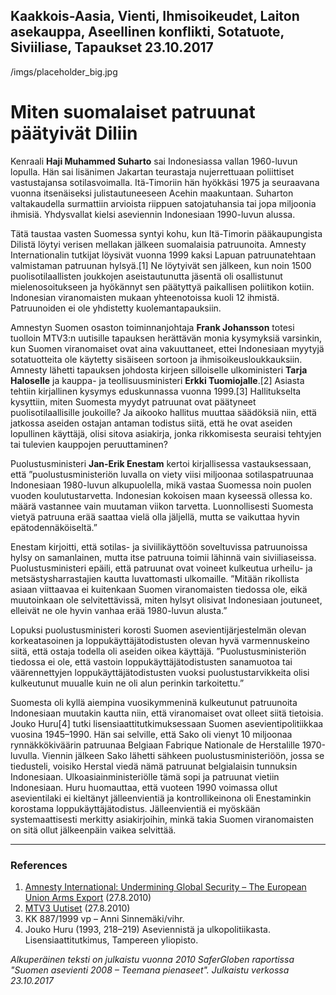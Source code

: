 Kaakkois-Aasia, Vienti, Ihmisoikeudet, Laiton asekauppa, Aseellinen konflikti, Sotatuote, Siviiliase, Tapaukset
23.10.2017
-
/imgs/placeholder_big.jpg


# Miten suomalaiset patruunat päätyivät Diliin

Kenraali **Haji Muhammed Suharto** sai Indonesiassa vallan 1960-luvun lopulla. Hän sai lisänimen Jakartan teurastaja nujerrettuaan poliittiset vastustajansa sotilasvoimalla. Itä-Timoriin hän hyökkäsi 1975 ja seuraavana vuonna itsenäiseksi julistautuneeseen Acehin maakuntaan. Suharton valtakaudella surmattiin arvioista riippuen satojatuhansia tai jopa miljoonia ihmisiä. Yhdysvallat kielsi aseviennin Indonesiaan 1990-luvun alussa.

Tätä taustaa vasten Suomessa syntyi kohu, kun Itä-Timorin pääkaupungista Dilistä löytyi verisen mellakan jälkeen suomalaisia patruunoita. Amnesty Internationalin tutkijat löysivät vuonna 1999 kaksi Lapuan patruunatehtaan valmistaman patruunan hylsyä.[1] Ne löytyivät sen jälkeen, kun noin 1500 puolisotilaallisten joukkojen aseistautunutta jäsentä oli osallistunut mielenosoitukseen ja hyökännyt sen päätyttyä paikallisen poliitikon kotiin. Indonesian viranomaisten mukaan yhteenotoissa kuoli 12 ihmistä. Patruunoiden ei ole yhdistetty kuolemantapauksiin.

Amnestyn Suomen osaston toiminnanjohtaja **Frank Johansson** totesi tuolloin MTV3:n uutisille tapauksen herättävän monia kysymyksiä varsinkin, kun Suomen viranomaiset ovat aina vakuuttaneet, ettei Indonesiaan myytyjä sotatuotteita ole käytetty sisäiseen sortoon ja ihmisoikeusloukkauksiin. Amnesty lähetti tapauksen johdosta kirjeen silloiselle ulkoministeri **Tarja Haloselle** ja kauppa- ja teollisuusministeri **Erkki Tuomiojalle**.[2] Asiasta tehtiin kirjallinen kysymys eduskunnassa vuonna 1999.[3] Hallitukselta kysyttiin, miten Suomesta myydyt patruunat ovat päätyneet puolisotilaallisille joukoille? Ja aikooko hallitus muuttaa säädöksiä niin, että jatkossa aseiden ostajan antaman todistus siitä, että he ovat aseiden lopullinen käyttäjä, olisi sitova asiakirja, jonka rikkomisesta seuraisi tehtyjen tai tulevien kauppojen peruuttaminen?

Puolustusministeri **Jan-Erik Enestam** kertoi kirjallisessa vastauksessaan, että ”puolustusministeriön luvalla on viety viisi miljoonaa sotilaspatruunaa Indonesiaan 1980-luvun alkupuolella, mikä vastaa Suomessa noin puolen vuoden koulutustarvetta. Indonesian kokoisen maan kyseessä ollessa ko. määrä vastannee vain muutaman viikon tarvetta. Luonnollisesti Suomesta vietyä patruuna erää saattaa vielä olla jäljellä, mutta se vaikuttaa hyvin epätodennäköiseltä.” 

Enestam kirjoitti, että sotilas- ja siviilikäyttöön soveltuvissa patruunoissa hylsy on samanlainen, mutta itse patruuna toimii lähinnä vain siviiliaseissa. Puolustusministeri epäili, että patruunat ovat voineet kulkeutua urheilu- ja metsästysharrastajien kautta luvattomasti ulkomaille. ”Mitään rikollista asiaan viittaavaa ei kuitenkaan Suomen viranomaisten tiedossa ole, eikä muutoinkaan ole selvitettävissä, miten hylsyt olisivat Indonesiaan joutuneet, elleivät ne ole hyvin vanhaa erää 1980-luvun alusta.” 

Lopuksi puolustusministeri korosti Suomen asevientijärjestelmän olevan korkeatasoinen ja loppukäyttäjätodistusten olevan hyvä varmennuskeino siitä, että ostaja todella oli aseiden oikea käyttäjä. ”Puolustusministeriön tiedossa ei ole, että vastoin loppukäyttäjätodistusten sanamuotoa tai väärennettyjen loppukäyttäjätodistusten vuoksi puolustustarvikkeita olisi kulkeutunut muualle kuin ne oli alun perinkin tarkoitettu.” 

Suomesta oli kyllä aiempina vuosikymmeninä kulkeutunut patruunoita Indonesiaan muutakin kautta niin, että viranomaiset ovat olleet siitä tietoisia. Jouko Huru[4] tutki lisensiaattitutkimuksessaan Suomen asevientipolitiikkaa vuosina 1945–1990. Hän sai selville, että Sako oli vienyt 10 miljoonaa rynnäkkökiväärin patruunaa Belgiaan Fabrique Nationale de Herstalille 1970-luvulla. Viennin jälkeen Sako lähetti sähkeen puolustusministeriöön, jossa se tiedusteli, voisiko Herstal viedä nämä patruunat belgialaisin tunnuksin Indonesiaan. Ulkoasiainministeriölle tämä sopi ja patruunat vietiin Indonesiaan. Huru huomauttaa, että vuoteen 1990 voimassa ollut asevientilaki ei kieltänyt jälleenvientiä ja kontrollikeinona oli Enestaminkin korostama loppukäyttäjätodistus. Jälleenvientiä ei myöskään systemaattisesti merkitty asiakirjoihin, minkä takia Suomen viranomaisten on sitä ollut jälkeenpäin vaikea selvittää.

***

### References

1. [Amnesty International: Undermining Global Security – The European Union Arms Export](http://www.amnesty.org/en/library/asset/ACT30/003/2004/en/38bbb396-d617-11dd-bb24-1fb85fe8fa05/act300032004en.html) (27.8.2010)
2. [MTV3 Uutiset](http://www.mtv3.fi/uutiset/arkisto.shtml/arkistot/kotimaa/1999/07/432) (27.8.2010)
3. KK 887/1999 vp – Anni Sinnemäki/vihr.
4. Jouko Huru (1993, 218–219) Aseviennistä ja ulkopolitiikasta. Lisensiaattitutkimus, Tampereen yliopisto.

*Alkuperäinen teksti on julkaistu vuonna 2010 SaferGloben raportissa "Suomen asevienti 2008 – Teemana pienaseet".
Julkaistu verkossa 23.10.2017*